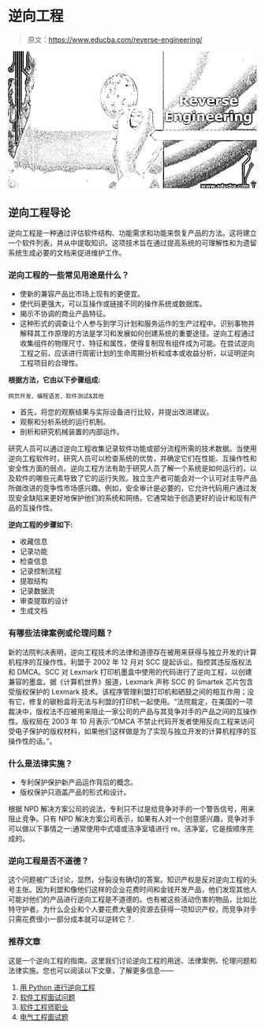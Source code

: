 # 逆向工程

> 原文：<https://www.educba.com/reverse-engineering/>

![Reverse Engineering](img/24235503bb208aef6d2e9f9323019d01.png)



## 逆向工程导论

逆向工程是一种通过评估软件结构、功能需求和功能来恢复产品的方法。这将建立一个软件列表，并从中提取知识。这项技术旨在通过提高系统的可理解性和为遗留系统生成必要的文档来促进维护工作。

### 逆向工程的一些常见用途是什么？

*   使新的兼容产品比市场上现有的更便宜。
*   使代码更强大，可以互操作或链接不同的操作系统或数据库。
*   揭示不协调的商业产品特征。
*   这种形式的调查让个人参与到学习计划和服务运作的生产过程中。识别事物并解释其工作原理的方法是学习和发展如何创建系统的重要途径。逆向工程通过收集组件的物理尺寸、特征和属性，使得复制现有组件成为可能。在尝试逆向工程之前，应该进行周密计划的生命周期分析和成本或收益分析，以证明逆向工程项目的合理性。

**根据方法，它由以下步骤组成:**

<small>网页开发、编程语言、软件测试&其他</small>

*   首先，将您的观察结果与实际设备进行比较，并提出改进建议。
*   观察和分析系统的运行机制。
*   剖析和研究机械装置的内部运作。

研究人员可以通过逆向工程收集记录软件功能或部分流程所需的技术数据。当使用逆向工程软件时，研究人员可以检查系统的优势，并确定它们在性能、互操作性和安全性方面的弱点。逆向工程方法有助于研究人员了解一个系统是如何运行的，以及软件的哪些元素导致了它的运行失败。独立生产者可能会对一个认可对主导产品所做改进的竞争性市场感兴趣。例如，安全审计是必要的，它允许代码用户通过发现安全缺陷来更好地保护他们的系统和网络。它通常始于创造更好的设计和现有产品的互操作性。

**逆向工程的步骤如下:**

*   收藏信息
*   记录功能
*   检查信息
*   记录控制流程
*   提取结构
*   记录数据流
*   审查提取的设计
*   生成文档

### 有哪些法律案例或伦理问题？

新的法院判决表明，逆向工程技术的法律和道德存在被用来获得与独立开发的计算机程序的互操作性。利盟于 2002 年 12 月对 SCC 提起诉讼，指控其违反版权法和 DMCA。SCC 对 Lexmark 打印机墨盒中使用的代码进行了逆向工程，以创建兼容的墨盒。据《计算机世界》报道，Lexmark 声称 SCC 的 Smartek 芯片包含受版权保护的 Lexmark 技术。该程序管理利盟打印机和硒鼓之间的相互作用；没有它，修复的碳粉盒将无法与利盟的打印机一起使用。“法院裁定，在美国的一项裁决中，版权法不应被用来阻止一家公司的产品与其竞争对手的产品之间的互操作性。版权局在 2003 年 10 月表示:“DMCA 不禁止代码开发者使用反向工程来访问受电子保护的版权材料，如果他们这样做是为了实现与独立开发的计算机程序的互操作性的话。”。

### 什么是法律实施？

*   专利保护保护新产品运作背后的概念。
*   版权保护只涵盖产品的形式和设计。

根据 NPD 解决方案公司的说法，专利只不过是给竞争对手的一个警告信号，用来阻止竞争。只有 NPD 解决方案公司表示，如果有人对一个创意感兴趣，竞争对手可以做以下事情之一:通常使用中式墙或洁净室墙进行 re。洁净室，它是按顺序完成的。

### 逆向工程是否不道德？

这个问题被广泛讨论，显然，分裂没有确切的答案。知识产权是反对逆向工程的头号主张。因为利盟和像他们这样的企业花费时间和金钱开发产品，他们发现其他人可能对他们的产品进行逆向工程是不道德的。也有被这些活动伤害的物品，比如比特守护者。为什么企业和个人要花费大量的资源去获得一项知识产权，而竞争对手只需花费很小一部分成本就可以逆转它？.

### **推荐文章**

这是一个逆向工程的指南。这里我们讨论逆向工程的用途、法律案例、伦理问题和法律实施。您也可以阅读以下文章，了解更多信息——

1.  [用 Python 进行逆向工程](https://www.educba.com/reverse-engineering-with-python/)
2.  [软件工程面试问题](https://www.educba.com/software-engineering-interview-questions/)
3.  [软件工程师职业](https://www.educba.com/careers-as-a-software-engineer/)
4.  [电气工程面试题](https://www.educba.com/electrical-engineering-interview-question/)





